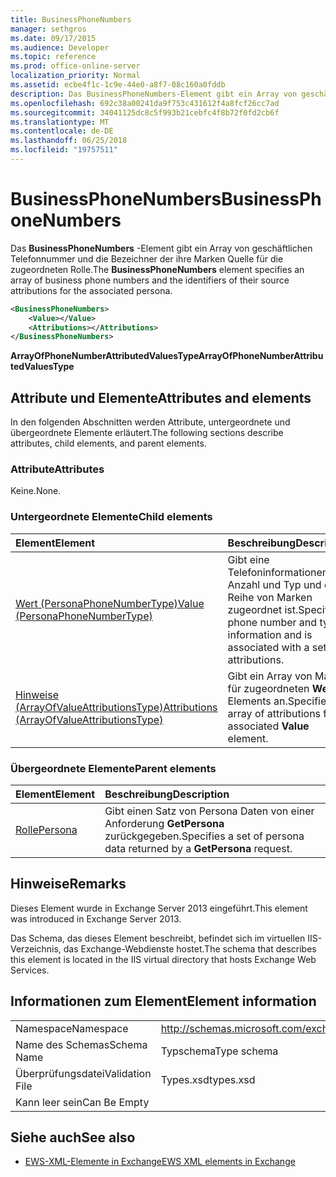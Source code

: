 ```yaml
---
title: BusinessPhoneNumbers
manager: sethgros
ms.date: 09/17/2015
ms.audience: Developer
ms.topic: reference
ms.prod: office-online-server
localization_priority: Normal
ms.assetid: ecbe4f1c-1c9e-44e0-a8f7-08c160a0fddb
description: Das BusinessPhoneNumbers-Element gibt ein Array von geschäftlichen Telefonnummer und die Bezeichner der ihre Marken Quelle für die zugeordneten Rolle.
ms.openlocfilehash: 692c38a00241da9f753c431612f4a8fcf26cc7ad
ms.sourcegitcommit: 34041125dc8c5f993b21cebfc4f8b72f0fd2cb6f
ms.translationtype: MT
ms.contentlocale: de-DE
ms.lasthandoff: 06/25/2018
ms.locfileid: "19757511"
---
```

# <a name="businessphonenumbers"></a><span data-ttu-id="679ad-103">BusinessPhoneNumbers</span><span class="sxs-lookup"><span data-stu-id="679ad-103">BusinessPhoneNumbers</span></span>

<span data-ttu-id="679ad-104">Das **BusinessPhoneNumbers** -Element gibt ein Array von geschäftlichen Telefonnummer und die Bezeichner der ihre Marken Quelle für die zugeordneten Rolle.</span><span class="sxs-lookup"><span data-stu-id="679ad-104">The **BusinessPhoneNumbers** element specifies an array of business phone numbers and the identifiers of their source attributions for the associated persona.</span></span> 
  
```XML
<BusinessPhoneNumbers>
    <Value></Value>
    <Attributions></Attributions>
</BusinessPhoneNumbers>
```

 <span data-ttu-id="679ad-105">**ArrayOfPhoneNumberAttributedValuesType**</span><span class="sxs-lookup"><span data-stu-id="679ad-105">**ArrayOfPhoneNumberAttributedValuesType**</span></span>
## <a name="attributes-and-elements"></a><span data-ttu-id="679ad-106">Attribute und Elemente</span><span class="sxs-lookup"><span data-stu-id="679ad-106">Attributes and elements</span></span>

<span data-ttu-id="679ad-107">In den folgenden Abschnitten werden Attribute, untergeordnete und übergeordnete Elemente erläutert.</span><span class="sxs-lookup"><span data-stu-id="679ad-107">The following sections describe attributes, child elements, and parent elements.</span></span>
  
### <a name="attributes"></a><span data-ttu-id="679ad-108">Attribute</span><span class="sxs-lookup"><span data-stu-id="679ad-108">Attributes</span></span>

<span data-ttu-id="679ad-109">Keine.</span><span class="sxs-lookup"><span data-stu-id="679ad-109">None.</span></span>
  
### <a name="child-elements"></a><span data-ttu-id="679ad-110">Untergeordnete Elemente</span><span class="sxs-lookup"><span data-stu-id="679ad-110">Child elements</span></span>

|<span data-ttu-id="679ad-111">**Element**</span><span class="sxs-lookup"><span data-stu-id="679ad-111">**Element**</span></span>|<span data-ttu-id="679ad-112">**Beschreibung**</span><span class="sxs-lookup"><span data-stu-id="679ad-112">**Description**</span></span>|
|:-----|:-----|
|[<span data-ttu-id="679ad-113">Wert (PersonaPhoneNumberType)</span><span class="sxs-lookup"><span data-stu-id="679ad-113">Value (PersonaPhoneNumberType)</span></span>](value-personaphonenumbertype.md) <br/> |<span data-ttu-id="679ad-114">Gibt eine Telefoninformationen Anzahl und Typ und eine Reihe von Marken zugeordnet ist.</span><span class="sxs-lookup"><span data-stu-id="679ad-114">Specifies a phone number and type information and is associated with a set of attributions.</span></span>  <br/> |
|[<span data-ttu-id="679ad-115">Hinweise (ArrayOfValueAttributionsType)</span><span class="sxs-lookup"><span data-stu-id="679ad-115">Attributions (ArrayOfValueAttributionsType)</span></span>](attributions-arrayofvalueattributionstype.md) <br/> |<span data-ttu-id="679ad-116">Gibt ein Array von Marken für zugeordneten **Wert** Elements an.</span><span class="sxs-lookup"><span data-stu-id="679ad-116">Specifies an array of attributions for its associated **Value** element.</span></span>  <br/> |
   
### <a name="parent-elements"></a><span data-ttu-id="679ad-117">Übergeordnete Elemente</span><span class="sxs-lookup"><span data-stu-id="679ad-117">Parent elements</span></span>

|<span data-ttu-id="679ad-118">**Element**</span><span class="sxs-lookup"><span data-stu-id="679ad-118">**Element**</span></span>|<span data-ttu-id="679ad-119">**Beschreibung**</span><span class="sxs-lookup"><span data-stu-id="679ad-119">**Description**</span></span>|
|:-----|:-----|
|[<span data-ttu-id="679ad-120">Rolle</span><span class="sxs-lookup"><span data-stu-id="679ad-120">Persona</span></span>](persona.md) <br/> |<span data-ttu-id="679ad-121">Gibt einen Satz von Persona Daten von einer Anforderung **GetPersona** zurückgegeben.</span><span class="sxs-lookup"><span data-stu-id="679ad-121">Specifies a set of persona data returned by a **GetPersona** request.</span></span>  <br/> |
   
## <a name="remarks"></a><span data-ttu-id="679ad-122">Hinweise</span><span class="sxs-lookup"><span data-stu-id="679ad-122">Remarks</span></span>

<span data-ttu-id="679ad-123">Dieses Element wurde in Exchange Server 2013 eingeführt.</span><span class="sxs-lookup"><span data-stu-id="679ad-123">This element was introduced in Exchange Server 2013.</span></span>
  
<span data-ttu-id="679ad-124">Das Schema, das dieses Element beschreibt, befindet sich im virtuellen IIS-Verzeichnis, das Exchange-Webdienste hostet.</span><span class="sxs-lookup"><span data-stu-id="679ad-124">The schema that describes this element is located in the IIS virtual directory that hosts Exchange Web Services.</span></span>
  
## <a name="element-information"></a><span data-ttu-id="679ad-125">Informationen zum Element</span><span class="sxs-lookup"><span data-stu-id="679ad-125">Element information</span></span>

|||
|:-----|:-----|
|<span data-ttu-id="679ad-126">Namespace</span><span class="sxs-lookup"><span data-stu-id="679ad-126">Namespace</span></span>  <br/> |http://schemas.microsoft.com/exchange/services/2006/types  <br/> |
|<span data-ttu-id="679ad-127">Name des Schemas</span><span class="sxs-lookup"><span data-stu-id="679ad-127">Schema Name</span></span>  <br/> |<span data-ttu-id="679ad-128">Typschema</span><span class="sxs-lookup"><span data-stu-id="679ad-128">Type schema</span></span>  <br/> |
|<span data-ttu-id="679ad-129">Überprüfungsdatei</span><span class="sxs-lookup"><span data-stu-id="679ad-129">Validation File</span></span>  <br/> |<span data-ttu-id="679ad-130">Types.xsd</span><span class="sxs-lookup"><span data-stu-id="679ad-130">types.xsd</span></span>  <br/> |
|<span data-ttu-id="679ad-131">Kann leer sein</span><span class="sxs-lookup"><span data-stu-id="679ad-131">Can Be Empty</span></span>  <br/> ||
   
## <a name="see-also"></a><span data-ttu-id="679ad-132">Siehe auch</span><span class="sxs-lookup"><span data-stu-id="679ad-132">See also</span></span>



- [<span data-ttu-id="679ad-133">EWS-XML-Elemente in Exchange</span><span class="sxs-lookup"><span data-stu-id="679ad-133">EWS XML elements in Exchange</span></span>](ews-xml-elements-in-exchange.md)


